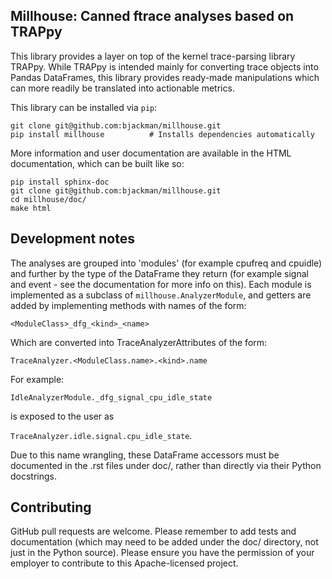 Millhouse: Canned ftrace analyses based on TRAPpy
---------

This library provides a layer on top of the kernel trace-parsing library
TRAPpy. While TRAPpy is intended mainly for converting trace objects into Pandas
DataFrames, this library provides ready-made manipulations which can more
readily be translated into actionable metrics.

This library can be installed via `pip`:

```
git clone git@github.com:bjackman/millhouse.git
pip install millhouse          # Installs dependencies automatically
```

More information and user documentation are available in the HTML documentation,
which can be built like so:

```
pip install sphinx-doc
git clone git@github.com:bjackman/millhouse.git
cd millhouse/doc/
make html
```

Development notes
-------------

The analyses are grouped into 'modules' (for example cpufreq and cpuidle) and
further by the type of the DataFrame they return (for example signal and event -
see the documentation for more info on this). Each module is implemented as a
subclass of `millhouse.AnalyzerModule`, and getters are added by implementing
methods with names of the form:

`<ModuleClass>_dfg_<kind>_<name>`

Which are converted into TraceAnalyzerAttributes of the form:

`TraceAnalyzer.<ModuleClass.name>.<kind>.name`

For example:

`IdleAnalyzerModule._dfg_signal_cpu_idle_state`

is exposed to the user as

`TraceAnalyzer.idle.signal.cpu_idle_state`.

Due to this name wrangling, these DataFrame accessors must be documented in the
.rst files under doc/, rather than directly via their Python docstrings.


Contributing
------------

GitHub pull requests are welcome. Please remember to add tests and documentation
(which may need to be added under the doc/ directory, not just in the Python
source). Please ensure you have the permission of your employer to contribute to
this Apache-licensed project.
